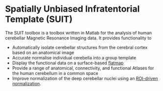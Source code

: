 # Spatially Unbiased Infratentorial Template (SUIT) 

 The SUIT toolbox is a toolbox written in Matlab for the analysis of human cerebellar Magnetic Resonance Imaging data. It provides functionality to 

* Automatically isolate cerebellar structures from the cerebral cortex based on an anatomical image
* Accurate normalise individual cerebella into a group template
* Display the functional data on a surface-based [flatmap ](http://www.diedrichsenlab.org/imaging/suit_flatmap.htm)
* Provide a range of anatomical, connectivity, and functional Atlases for the human cerebellum in a common space 
* Improve normalization of the deep cerebellar nuclei using an [ROI-driven normalization](http://www.diedrichsenlab.org/imaging/suit_function.htm#suit_normalize_dentate).